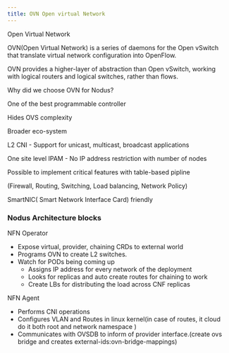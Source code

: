 ```yaml
---
title: OVN Open virtual Network
---
```


Open Virtual Network



OVN(Open Virtual Network) is a series of daemons for the Open vSwitch that translate virtual network configuration into OpenFlow.



OVN provides a higher-layer of abstraction than Open vSwitch, working with logical routers and logical switches, rather than flows.





Why did we choose OVN for Nodus?

One of the best programmable controller

Hides OVS complexity

Broader eco-system

L2 CNI - Support for unicast, multicast, broadcast applications

One site level IPAM - No IP address restriction with number of nodes

Possible to implement critical features with table-based pipline

(Firewall, Routing, Switching, Load balancing, Network Policy)

SmartNIC( Smart Network Interface Card) friendly



### Nodus Architecture blocks

NFN Operator	

- Expose virtual, provider, chaining CRDs to external world
- Programs OVN to create L2 switches.
- Watch for PODs being coming up
  - Assigns IP address for every network of the deployment
  - Looks for replicas and auto create routes for chaining to work
  - Create LBs for distributing the load across CNF replicas

NFN Agent

- Performs CNI operations
- Configures VLAN and Routes in linux kernel(in case of routes, it cloud do it both root and network namespace )
- Communicates with OVSDB to inform of provider interface.(create ovs bridge and creates external-ids:ovn-bridge-mappings)